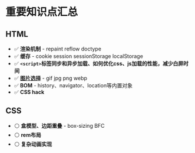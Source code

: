 # 重要知识点汇总

## HTML
- ✅ **渲染机制** - repaint reflow doctype
- ✅ **缓存** - cookie session sessionStorage localStorage
- ✅ **`<script>`标签同步和异步加载、如何优化css、js加载的性能，减少白屏时间**
- ✅ **[图片选择](https://blog.csdn.net/weixin_34234823/article/details/88904218)** - gif jpg png webp
- ✅ **BOM** - history、navigator、location等内置对象
- ✅ **CSS hack**

## CSS
- ⚪️ **盒模型、边距重叠** - box-sizing BFC
- ⚪️ **rem布局**
- ⚪️ **复杂动画实现**
